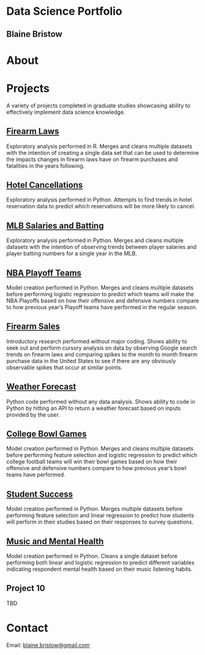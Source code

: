 # Data Science Portfolio
## Blaine Bristow

# About


# Projects
A variety of projects completed in graduate studies showcasing ability to effectively implement data science knowledge.

## [Firearm Laws](https://github.com/BlaineBristow/Portfolio/tree/main/Firearm_Laws)
Exploratory analysis performed in R. Merges and cleans multiple datasets with the intention of creating a single data set that can be used to determine the impacts changes in firearm laws have on firearm purchases and fatalities in the years following.

## [Hotel Cancellations](https://github.com/BlaineBristow/Portfolio/tree/main/Hotel_Cancellations)
Exploratory analysis performed in Python. Attempts to find trends in hotel reservation data to predict which reservations will be more likely to cancel.

## [MLB Salaries and Batting](https://github.com/BlaineBristow/Portfolio/tree/main/MLB_Salaries_and_Batting)
Exploratory analysis performed in Python. Merges and cleans multiple datasets with the intention of observing trends between player salaries and player batting numbers for a single year in the MLB.

## [NBA Playoff Teams](https://github.com/BlaineBristow/Portfolio/tree/main/NBA_Playoff_Teams)
Model creation performed in Python. Merges and cleans multiple datasets before performing logistic regression to predict which teams will make the NBA Playoffs based on how their offensive and defensive numbers compare to how previous year’s Playoff teams have performed in the regular season.

## [Firearm Sales](https://github.com/BlaineBristow/Portfolio/tree/main/Firearm_Sales)
Introductory research performed without major coding. Shows ability to seek out and perform cursory analysis on data by observing Google search trends on firearm laws and comparing spikes to the month to month firearm purchase data in the United States to see if there are any obviously observable spikes that occur at similar points.

## [Weather Forecast](https://github.com/BlaineBristow/Portfolio/tree/main/Weather_Forecast)
Python code performed without any data analysis. Shows ability to code in Python by hitting an API to return a weather forecast based on inputs provided by the user.

## [College Bowl Games](https://github.com/BlaineBristow/Portfolio/tree/main/College_Bowl_Games)
Model creation performed in Python. Merges and cleans multiple datasets before performing feature selection and logistic regression to predict which college football teams will win their bowl games based on how their offensive and defensive numbers compare to how previous year’s bowl teams have performed.

## [Student Success](https://github.com/BlaineBristow/Portfolio/tree/main/Student_Success)
Model creation performed in Python. Merges multiple datasets before performing feature selection and linear regression to predict how students will perform in their studies based on their responses to survey questions.

## [Music and Mental Health](https://github.com/BlaineBristow/Portfolio/tree/main/Music_and_Mental_Health)
Model creation performed in Python. Cleans a single dataset before performing both linear and logistic regression to predict different variables indicating respondent mental health based on their music listening habits.

## Project 10
TBD


# Contact
Email: blaine.bristow@gmail.com
